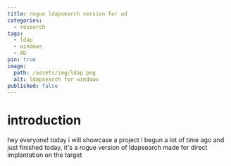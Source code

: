 ```yaml
---
title: rogue ldapsearch version for ad
categories:
  - research
tags:
  - ldap
  - windows
  - AD
pin: true
image:
  path: /assets/img/ldap.png
  alt: ldapsearch for windows
published: false
---
```


# introduction

hey everyone! today i will showcase a project i begun a lot of time ago and just finished today, it's a rogue version of ldapsearch made for direct implantation on the target 